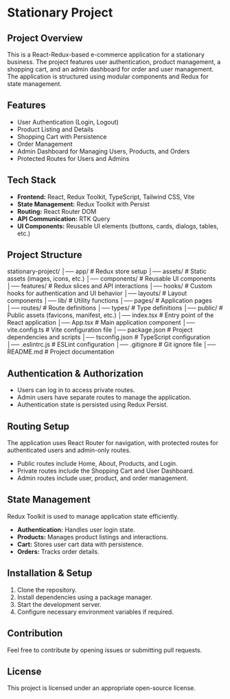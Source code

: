 # Stationary Project

## Project Overview
This is a React-Redux-based e-commerce application for a stationary business. The project features user authentication, product management, a shopping cart, and an admin dashboard for order and user management. The application is structured using modular components and Redux for state management.

## Features
- User Authentication (Login, Logout)
- Product Listing and Details
- Shopping Cart with Persistence
- Order Management
- Admin Dashboard for Managing Users, Products, and Orders
- Protected Routes for Users and Admins

## Tech Stack
- **Frontend:** React, Redux Toolkit, TypeScript, Tailwind CSS, Vite
- **State Management:** Redux Toolkit with Persist
- **Routing:** React Router DOM
- **API Communication:** RTK Query
- **UI Components:** Reusable UI elements (buttons, cards, dialogs, tables, etc.)

## Project Structure
stationary-project/
│── app/                # Redux store setup
│── assets/             # Static assets (images, icons, etc.)
│── components/         # Reusable UI components
│── features/           # Redux slices and API interactions
│── hooks/              # Custom hooks for authentication and UI behavior
│── layouts/            # Layout components
│── lib/                # Utility functions
│── pages/              # Application pages
│── routes/             # Route definitions
│── types/              # Type definitions
│── public/             # Public assets (favicons, manifest, etc.)
│── index.tsx           # Entry point of the React application
│── App.tsx             # Main application component
│── vite.config.ts      # Vite configuration file
│── package.json        # Project dependencies and scripts
│── tsconfig.json       # TypeScript configuration
│── .eslintrc.js        # ESLint configuration
│── .gitignore          # Git ignore file
│── README.md           # Project documentation


## Authentication & Authorization
- Users can log in to access private routes.
- Admin users have separate routes to manage the application.
- Authentication state is persisted using Redux Persist.

## Routing Setup
The application uses React Router for navigation, with protected routes for authenticated users and admin-only routes.
- Public routes include Home, About, Products, and Login.
- Private routes include the Shopping Cart and User Dashboard.
- Admin routes include user, product, and order management.

## State Management
Redux Toolkit is used to manage application state efficiently.
- **Authentication:** Handles user login state.
- **Products:** Manages product listings and interactions.
- **Cart:** Stores user cart data with persistence.
- **Orders:** Tracks order details.

## Installation & Setup
1. Clone the repository.
2. Install dependencies using a package manager.
3. Start the development server.
4. Configure necessary environment variables if required.

## Contribution
Feel free to contribute by opening issues or submitting pull requests.

## License
This project is licensed under an appropriate open-source license.

